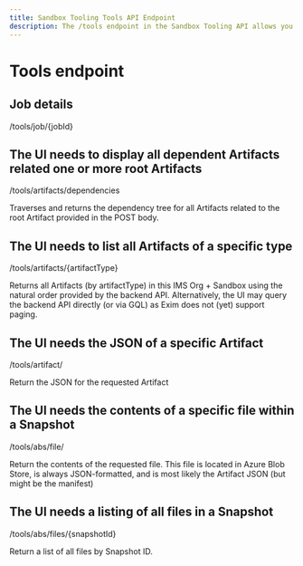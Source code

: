 ```yaml
---
title: Sandbox Tooling Tools API Endpoint
description: The /tools endpoint in the Sandbox Tooling API allows you to list and retrieve artifacts and snapshots in Adobe Experience Platform.
---
```

# Tools endpoint


## Job details

/tools/job/{jobId}

## The UI needs to display all dependent Artifacts related one or more root Artifacts

 /tools/artifacts/dependencies

Traverses and returns the dependency tree for all Artifacts related to the root Artifact provided in the POST body.

## The UI needs to list all Artifacts of a specific type

/tools/artifacts/{artifactType}

Returns all Artifacts (by artifactType) in this IMS Org + Sandbox using the natural order provided by the backend API. Alternatively, the UI may query the backend API directly (or via GQL) as Exim does not (yet) support paging.

## The UI needs the JSON of a specific Artifact

/tools/artifact/

Return the JSON for the requested Artifact

## The UI needs the contents of a specific file within a Snapshot

/tools/abs/file/

Return the contents of the requested file.  This file is located in Azure Blob Store, is always JSON-formatted, and is most likely the Artifact JSON (but might be the manifest)

## The UI needs a listing of all files in a Snapshot

/tools/abs/files/{snapshotId} 

Return a list of all files by Snapshot ID.
